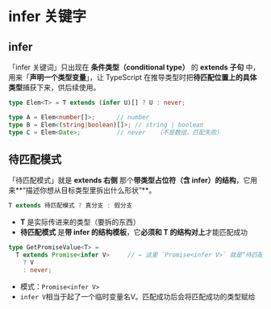 # infer 关键字



## infer

「infer 关键词」只出现在 **条件类型（conditional type）** 的 **extends 子句** 中，用来「**声明一个类型变量**」，让 TypeScript 在推导类型时把**待匹配位置上的具体类型**捕获下来，供后续使用。

```ts
type Elem<T> = T extends (infer U)[] ? U : never;

type A = Elem<number[]>;      // number
type B = Elem<(string|boolean)[]>; // string | boolean
type C = Elem<Date>;          // never   （不是数组，匹配失败）
```





## 待匹配模式

「待匹配模式」就是 **extends 右侧** 那个**带类型占位符（含 infer）的结构**，它用来**“描述你想从目标类型里拆出什么形状”**。

```ts
T extends 待匹配模式 ? 真分支 : 假分支
```

- **T** 是实际传进来的类型（要拆的东西）
- **待匹配模式** 是**带 infer 的结构模板**，它**必须和 T 的结构对上**才能匹配成功

```ts
type GetPromiseValue<T> =
  T extends Promise<infer V>     // ← 这里 `Promise<infer V>` 就是“待匹配模式”
    ? V
    : never;
```

- 模式：`Promise<infer V>`
- `infer V`相当于起了一个临时变量名V。匹配成功后会将匹配成功的类型赋给
